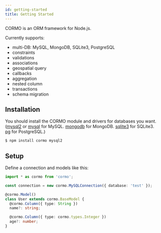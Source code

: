 ```yaml
---
id: getting-started
title: Getting Started
---
```


CORMO is an ORM framework for Node.js.

Currently supports:

* multi-DB: MySQL, MongoDB, SQLite3, PostgreSQL
* constraints
* validations
* associations
* geospatial query
* callbacks
* aggregation
* nested column
* transactions
* schema migration

## Installation

You should install the CORMO module and drivers for databases you want.
([mysql2](https://www.npmjs.com/package/mysql2) or [mysql](https://www.npmjs.com/package/mysql) for MySQL. [mongodb](https://www.npmjs.com/package/mongodb) for MongoDB. [sqlite3](https://www.npmjs.com/package/sqlite3) for SQLite3. [pg](https://www.npmjs.com/package/pg) for PostgreSQL.)

```bash
$ npm install cormo mysql2
```

## Setup

Define a connection and models like this:

```typescript
import * as cormo from 'cormo';

const connection = new cormo.MySQLConnection({ database: 'test' });

@cormo.Model()
class User extends cormo.BaseModel {
  @cormo.Column({ type: String })
  name?: string;

  @cormo.Column({ type: cormo.types.Integer })
  age?: number;
}
```
